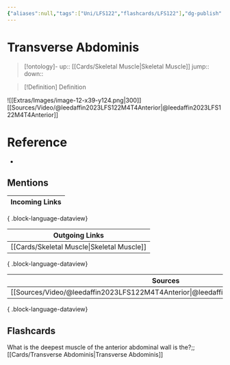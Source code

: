 ```yaml
---
{"aliases":null,"tags":["Uni/LFS122","flashcards/LFS122"],"dg-publish":true,"permalink":"/cards/transverse-abdominis/","dgPassFrontmatter":true}
---
```


# Transverse Abdominis

> [!ontology]-
> up:: [[Cards/Skeletal Muscle\|Skeletal Muscle]]
> jump:: 
> down:: 

> [!Definition] Definition

![[Extras/Images/image-12-x39-y124.png\|300]]
[[Sources/Video/@leedaffin2023LFS122M4T4Anterior\|@leedaffin2023LFS122M4T4Anterior]]

# Reference

- 

## Mentions

| Incoming Links |
| -------------- |

{ .block-language-dataview}

| Outgoing Links                                |
| --------------------------------------------- |
| [[Cards/Skeletal Muscle\|Skeletal Muscle]] |

{ .block-language-dataview}

| Sources                                                                                 |
| --------------------------------------------------------------------------------------- |
| [[Sources/Video/@leedaffin2023LFS122M4T4Anterior\|@leedaffin2023LFS122M4T4Anterior]] |

{ .block-language-dataview}

## Flashcards

What is the deepest muscle of the anterior abdominal wall is the?;;[[Cards/Transverse Abdominis\|Transverse Abdominis]]
<!--SR:!2023-10-25,14,250-->